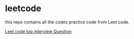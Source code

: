 # leetcode
this repo contains all the codes practice code from Leet code.

[Leet code top interview Question](https://leetcode.com/explore/interview/card/top-interview-questions-medium/)
